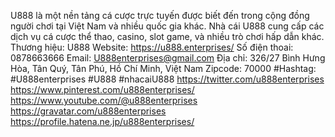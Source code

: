 U888 là một nền tảng cá cược trực tuyến được biết đến trong cộng đồng người chơi tại Việt Nam và nhiều quốc gia khác. Nhà cái U888 cung cấp các dịch vụ cá cược thể thao, casino, slot game, và nhiều trò chơi hấp dẫn khác.
Thương hiệu: U888
Website: https://u888.enterprises/
Số điện thoai:  0878663666
Email: U888enterprises@gmail.com
Địa chỉ: 326/27 Bình Hưng Hòa, Tân Quý, Tân Phú, Hồ Chí Minh, Việt Nam
Zipcode: 70000
#Hashtag: #U888enterprises #U888 #nhacaiU888
https://twitter.com/u888enterprises
https://www.pinterest.com/u888enterprises/
https://www.youtube.com/@u888enterprises
https://gravatar.com/u888enterprises
https://profile.hatena.ne.jp/u888enterprises/